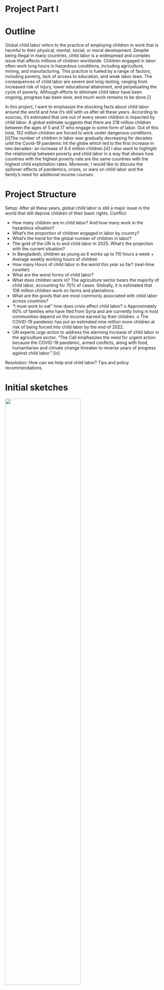 # Project Part I

# Outline

Global child labor refers to the practice of employing children in work that is harmful to their physical, mental, social, or moral development. Despite being illegal in many countries, child labor is a widespread and complex issue that affects millions of children worldwide. Children engaged in labor often work long hours in hazardous conditions, including agriculture, mining, and manufacturing. This practice is fueled by a range of factors, including poverty, lack of access to education, and weak labor laws. The consequences of child labor are severe and long-lasting, ranging from increased risk of injury, lower educational attainment, and perpetuating the cycle of poverty. Although efforts to eliminate child labor have been ongoing, progress has been slow, and much work remains to be done.[i]

In this project, I want to emphasize the shocking facts about child labor around the world and how it’s still with us after all these years. According to sources, it’s estimated that one out of every seven children is impacted by child labor. A global estimate suggests that there are 218 million children between the ages of 5 and 17 who engage in some form of labor. Out of this total, 152 million children are forced to work under dangerous conditions.[ii]The number of children in labor was gradually decreasing for decades until the Covid-19 pandemic hit the globe which led to the first increase in two decades- an increase of 8.4 million children.[iii] I also want to highlight the relationship between poverty and child labor in a way that shows how countries with the highest poverty rate are the same countries with the highest child exploitation rates. Moreover, I would like to discuss the spillover effects of pandemics, crises, or wars on child labor and the family’s need for additional income courses. 

# Project Structure
Setup: 
After all these years, global child labor is still a major issue in the world that still deprive children of their basic rights.
Conflict:
* How many children are in child labor? And how many work in the hazardous situation?
* What’s the proportion of children engaged in labor by country?
* What’s the trend for the global number of children in labor? 
* The gold of the UN is to end child labor in 2025. What’s the projection with the current situation?
* In Bangladesh, children as young as 6 works up to 110 hours a week + Average weekly working hours of children
* How many Hours of child labor in the world this year so far? (real-time counter)
* What are the worst forms of child labor?
* What does children work in? The agriculture sector bears the majority of child labor, accounting for 70% of cases. Globally, it is estimated that 108 million children work on farms and plantations.
* What are the goods that are most commonly associated with child labor across countries?
* “I must work to eat” how does crisis affect child labor?
o	Approximately 60% of families who have fled from Syria and are currently living in host communities depend on the income earned by their children.
o	The COVID-19 pandemic has put an estimated nine million more children at risk of being forced into child labor by the end of 2022.
* UN experts urge action to address the alarming increase of child labor in the agriculture sector. “The Call emphasizes the need for urgent action because the COVID-19 pandemic, armed conflicts, along with food, humanitarian and climate change threaten to reverse years of progress against child labor.” [iv]


Resolution:
How can we help end child labor? Tips and policy recommendations. 

# Initial sketches
<img src="https://raw.githubusercontent.com/salghamdi93/alghamdi-portfolio/main/Project sketches o[3845].png" width="70%" height="70%">

# Data Sources 
1.	Children aged 5-17 years engaged in labor.
 Source: [https://ourworldindata.org/grapher/children-aged-5-17-years-engaged-in-labour?tab=table](https://ourworldindata.org/grapher/children-aged-5-17-years-engaged-in-labour?tab=table)
2.	Poverty rate by country
Source: [https://wisevoter.com/country-rankings/poverty-rate-by-country/](https://wisevoter.com/country-rankings/poverty-rate-by-country/)

3.	Distribution of population between different poverty thresholds up to 30 dollars
source: World Bank Data are based on primary household survey data obtained from government statistical agencies and World Bank country departments.

4.	Share of children in hazardous work by sex and age (%)
Source: [https://ilostat.ilo.org/topics/child-labour/](https://ilostat.ilo.org/topics/child-labour/)

5.	Global progress against child labor
Source: Report: child labor: global estimates 2020, trends and the road forward
[https://www.google.com/url?sa=t&rct=j&q=&esrc=s&source=web&cd=&ved=2ahUKEwihuLf-rZH9AhWFElkFHaR8DxcQFnoECAgQAQ&url=https%3A%2F%2Fdata.unicef.org%2Fwp-content%2Fuploads%2F2022%2F01%2FChild-Labour-Report-1_24.pdf&usg=AOvVaw3Vqi9srS1CDz805QHaVeFG](https://www.google.com/url?sa=t&rct=j&q=&esrc=s&source=web&cd=&ved=2ahUKEwihuLf-rZH9AhWFElkFHaR8DxcQFnoECAgQAQ&url=https%3A%2F%2Fdata.unicef.org%2Fwp-content%2Fuploads%2F2022%2F01%2FChild-Labour-Report-1_24.pdf&usg=AOvVaw3Vqi9srS1CDz805QHaVeFG)

6.	Prevalence of child labor by country
Source: [https://ilostat.ilo.org/topics/child-labour/](https://ilostat.ilo.org/topics/child-labour/)

7.	Proportion of children engaged in economic activity and household chores (%)
Source: [https://ilostat.ilo.org/resources/concepts-and-definitions/description-sustainable-development-labour-market-indicators/](https://ilostat.ilo.org/resources/concepts-and-definitions/description-sustainable-development-labour-market-indicators/)

8.	Goods that are most commonly associated with child labor across
Source: [https://www.dol.gov/sites/dolgov/files/ILAB/child_labor_reports/tda2022/2022ListofGoodsExcel.xlsx](https://www.dol.gov/sites/dolgov/files/ILAB/child_labor_reports/tda2022/2022ListofGoodsExcel.xlsx)

9.	Average working hours of children
Source: [https://ourworldindata.org/grapher/average-working-hours-of-children?tab=table](https://ourworldindata.org/grapher/average-working-hours-of-children?tab=table)

# Method and medium 
I would need to do more work on writing the text that will be along with the graphs and to decide what the topic and headlines will be. I also plan to use Shorthand to showcase the story, so I need to do more work on finding appropriate images and graphics that help in story flow and meaning.

#References

 i [https://www.ilo.org/ipec/facts/lang--en/index.htm](https://www.ilo.org/ipec/facts/lang--en/index.htm)
 ii [https://www.theworldcounts.com/stories/child-labor-facts-and-statistics](https://www.theworldcounts.com/stories/child-labor-facts-and-statistics)
 iii [https://www.theguardian.com/law/2021/jun/10/child-labour-worldwide-increases-for-first-time-in-20-yearsdeprive](https://www.theguardian.com/law/2021/jun/10/child-labour-worldwide-increases-for-first-time-in-20-yearsdeprive)
 iv [https://www.ohchr.org/en/press-releases/2022/05/un-experts-urge-action-address-alarming-increase-child-labour-agriculture](https://www.ohchr.org/en/press-releases/2022/05/un-experts-urge-action-address-alarming-increase-child-labour-agriculture)
